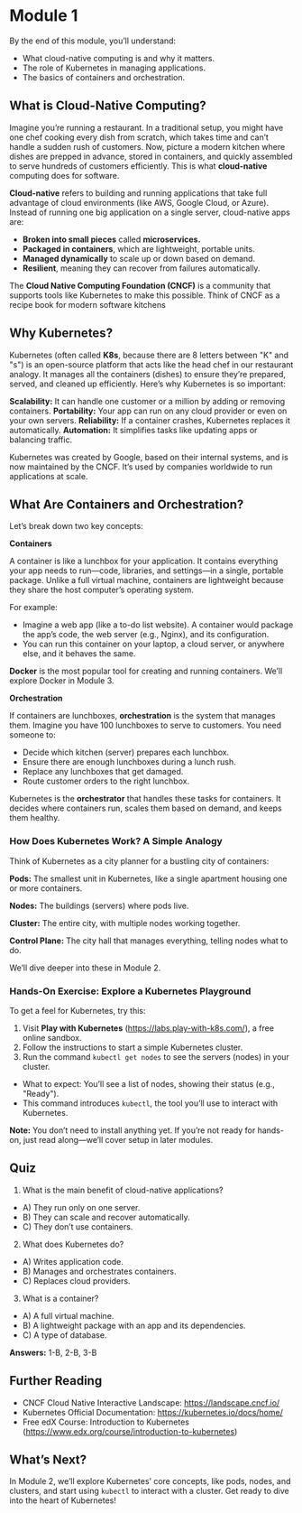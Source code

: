 # Module 1

By the end of this module, you’ll understand:

- What cloud-native computing is and why it matters.
- The role of Kubernetes in managing applications.
- The basics of containers and orchestration.

## What is Cloud-Native Computing?

Imagine you’re running a restaurant. In a traditional setup, you might have one chef cooking every dish from scratch, which takes time and can’t handle a sudden rush of customers. Now, picture a modern kitchen where dishes are prepped in advance, stored in containers, and quickly assembled to serve hundreds of customers efficiently. This is what **cloud-native** computing does for software.

**Cloud-native** refers to building and running applications that take full advantage of cloud environments (like AWS, Google Cloud, or Azure). Instead of running one big application on a single server, cloud-native apps are:

- **Broken into small pieces** called **microservices.**
- **Packaged in containers**, which are lightweight, portable units.
- **Managed dynamically** to scale up or down based on demand.
- **Resilient**, meaning they can recover from failures automatically.

The **Cloud Native Computing Foundation (CNCF)** is a community that supports tools like Kubernetes to make this possible. Think of CNCF as a recipe book for modern software kitchens

## Why Kubernetes?

Kubernetes (often called **K8s**, because there are 8 letters between "K" and "s") is an open-source platform that acts like the head chef in our restaurant analogy. It manages all the containers (dishes) to ensure they’re prepared, served, and cleaned up efficiently.
Here’s why Kubernetes is so important:

**Scalability:** It can handle one customer or a million by adding or removing containers.
**Portability:** Your app can run on any cloud provider or even on your own servers.
**Reliability:** If a container crashes, Kubernetes replaces it automatically.
**Automation:** It simplifies tasks like updating apps or balancing traffic.

Kubernetes was created by Google, based on their internal systems, and is now maintained by the CNCF. It’s used by companies worldwide to run applications at scale.

## What Are Containers and Orchestration?

Let’s break down two key concepts:

**Containers**

A container is like a lunchbox for your application. It contains everything your app needs to run—code, libraries, and settings—in a single, portable package. Unlike a full virtual machine, containers are lightweight because they share the host computer’s operating system.

For example:

- Imagine a web app (like a to-do list website). A container would package the app’s code, the web server (e.g., Nginx), and its configuration.
- You can run this container on your laptop, a cloud server, or anywhere else, and it behaves the same.

**Docker** is the most popular tool for creating and running containers. We’ll explore Docker in Module 3.

**Orchestration**

If containers are lunchboxes, **orchestration** is the system that manages them. Imagine you have 100 lunchboxes to serve to customers. You need someone to:

- Decide which kitchen (server) prepares each lunchbox.
- Ensure there are enough lunchboxes during a lunch rush.
- Replace any lunchboxes that get damaged.
- Route customer orders to the right lunchbox.

Kubernetes is the **orchestrator** that handles these tasks for containers. It decides where containers run, scales them based on demand, and keeps them healthy.

### How Does Kubernetes Work? A Simple Analogy

Think of Kubernetes as a city planner for a bustling city of containers:

**Pods:** The smallest unit in Kubernetes, like a single apartment housing one or more containers.

**Nodes:** The buildings (servers) where pods live.

**Cluster:** The entire city, with multiple nodes working together.

**Control Plane:** The city hall that manages everything, telling nodes what to do.



We’ll dive deeper into these in Module 2.

### Hands-On Exercise: Explore a Kubernetes Playground

To get a feel for Kubernetes, try this:

1. Visit **Play with Kubernetes** (https://labs.play-with-k8s.com/), a free online sandbox.
2. Follow the instructions to start a simple Kubernetes cluster.
3. Run the command `kubectl get nodes` to see the servers (nodes) in your cluster.

- What to expect: You’ll see a list of nodes, showing their status (e.g., "Ready").
- This command introduces `kubectl`, the tool you’ll use to interact with Kubernetes.



**Note:** You don’t need to install anything yet. If you’re not ready for hands-on, just read along—we’ll cover setup in later modules.

## Quiz

1. What is the main benefit of cloud-native applications?
- A) They run only on one server.
- B) They can scale and recover automatically.
- C) They don’t use containers.


2. What does Kubernetes do?
- A) Writes application code.
- B) Manages and orchestrates containers.
- C) Replaces cloud providers.


3. What is a container?
- A) A full virtual machine.
- B) A lightweight package with an app and its dependencies.
- C) A type of database.


**Answers:** 1-B, 2-B, 3-B

## Further Reading

- CNCF Cloud Native Interactive Landscape: https://landscape.cncf.io/
- Kubernetes Official Documentation: https://kubernetes.io/docs/home/
- Free edX Course: Introduction to Kubernetes (https://www.edx.org/course/introduction-to-kubernetes)

## What’s Next?
In Module 2, we’ll explore Kubernetes’ core concepts, like pods, nodes, and clusters, and start using `kubectl` to interact with a cluster. Get ready to dive into the heart of Kubernetes!
